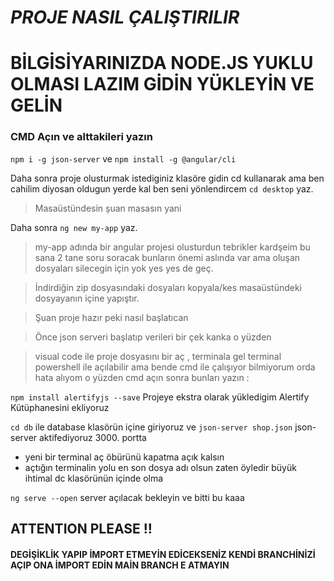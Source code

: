 # *PROJE NASIL ÇALIŞTIRILIR*

# BİLGİSİYARINIZDA NODE.JS YUKLU OLMASI LAZIM GİDİN YÜKLEYİN VE GELİN

###  CMD Açın ve alttakileri yazın
   `npm i -g json-server` ve
   `npm install -g @angular/cli` 
   
 Daha sonra proje olusturmak istediginiz klasöre gidin cd kullanarak ama ben cahilim diyosan oldugun yerde kal ben seni yönlendircem
`cd desktop` yaz.
>Masaüstündesin şuan masasın yani

  Daha sonra
`ng new my-app`  yaz.
>my-app adında bir angular projesi olusturdun tebrikler kardşeim bu sana 2 tane soru soracak bunların önemi aslında var ama oluşan dosyaları silecegin için yok yes yes de geç.

 >İndirdiğin zip dosyasındaki dosyaları kopyala/kes masaüstündeki dosyayanın içine yapıştır.
 
 >Şuan proje hazır peki nasıl başlatıcan
 
 >Önce json serveri başlatıp verileri bir çek kanka o yüzden

  >visual code ile proje dosyasını bir aç , terminala gel 
	terminal powershell ile açılabilir ama bende cmd ile çalışıyor bilmiyorum orda hata alıyom
	o yüzden cmd açın sonra bunları yazın :
  
 ` npm install alertifyjs --save ` Projeye ekstra olarak yükledigim Alertify Kütüphanesini ekliyoruz
 
 `cd db` ile database klasörün içine giriyoruz ve
 `json-server shop.json` json-server aktifediyoruz 3000. portta
- yeni bir terminal aç öbürünü kapatma açık kalsın 
- açtığın terminalin yolu en son dosya adı olsun zaten öyledir büyük ihtimal dc klasörünün içinde olma

`ng serve --open` server açılacak bekleyin ve bitti bu kaaa

## ATTENTION PLEASE !!
 #### DEGİŞİKLİK YAPIP İMPORT ETMEYİN EDİCEKSENİZ KENDİ BRANCHİNİZİ AÇIP ONA İMPORT EDİN MAİN BRANCH E ATMAYIN
        
  

